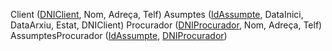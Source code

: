 Client (<u>DNIClient</u>, Nom, Adreça, Telf)
Asumptes (<u>IdAssumpte</u>, DataInici, DataArxiu, Estat, DNIClient)
Procurador (<u>DNIProcurador</u>, Nom, Adreça, Telf)
AssumptesProcurador (<u>IdAssumpte</u>, <u>DNIProcurador</u>)
